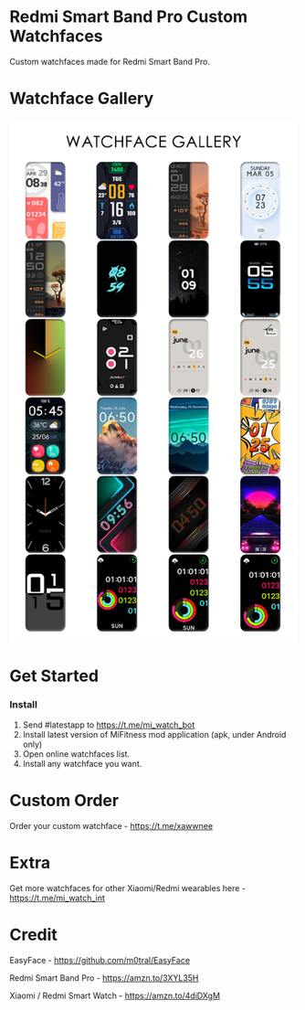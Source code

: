 # Redmi Smart Band Pro Custom Watchfaces
Custom watchfaces made for Redmi Smart Band Pro.

# Watchface Gallery

<picture>
  <source media="(prefers-color-scheme: dark)" srcset="images/wf-gallery-dark-xawwnee.jpg">
  <source media="(prefers-color-scheme: light)" srcset="images/wf-gallery-xawwnee.jpg">
  <img alt="Watchface Gallery - @xawwnee" src="images/wf-gallery-xawwnee.jpg">
</picture>

# Get Started
### Install
1. Send #latestapp to https://t.me/mi_watch_bot
2. Install latest version of MiFitness mod application (apk, under Android only)
3. Open online watchfaces list.
3. Install any watchface you want.

# Custom Order
Order your custom watchface - https://t.me/xawwnee

# Extra
Get more watchfaces for other Xiaomi/Redmi wearables here - https://t.me/mi_watch_int

# Credit
EasyFace - https://github.com/m0tral/EasyFace

Redmi Smart Band Pro - https://amzn.to/3XYL35H

Xiaomi / Redmi Smart Watch - https://amzn.to/4diDXgM
